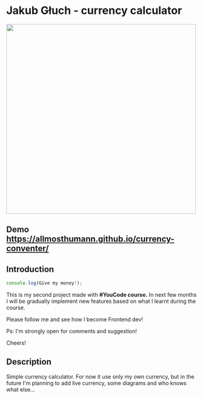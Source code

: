 # Jakub Głuch - currency calculator

<img src="https://media.giphy.com/media/ND6xkVPaj8tHO/giphy.gif" height="500"/>

## Demo https://allmosthumann.github.io/currency-conventer/

## Introduction

```javascript
console.log(Give my money!);
```

This is my second project made with <b>#YouCode course.</b> In next few months I will be gradually implement new features based on what I learnt during the course. 

Please follow me and see how I become Frontend dev! 

Ps: I'm strongly open for comments and suggestion!

Cheers!

## Description

Simple currency calculator. For now it use only my own currency, but in the future I'm planning to add live currency, some diagrams and who knows what else... 



